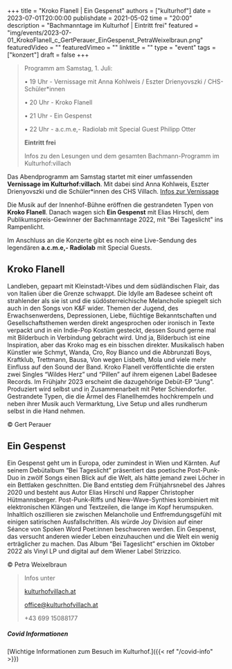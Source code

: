 +++
title = "Kroko Flanell | Ein Gespenst"
authors = ["kulturhof"]
date = 2023-07-01T20:00:00
publishdate = 2021-05-02
time = "20:00"
description = "Bachmanntage im Kulturhof | Eintritt frei"
featured = "img/events/2023-07-01_KrokoFlanell_c_GertPerauer_EinGespenst_PetraWeixelbraun.png"
featuredVideo = ""
featuredVimeo = ""
linktitle = ""
type = "event"
tags = ["konzert"]
draft = false
+++

>Programm am Samstag, 1. Juli:
>
>•	19 Uhr - Vernissage mit Anna Kohlweis / Eszter Drienyovszki / CHS-Schüler\*innen
>
>•	20 Uhr - Kroko Flanell
>
>•	21 Uhr - Ein Gespenst
>
>•	22 Uhr - a.c.m.e,- Radiolab mit Special Guest Philipp Otter
>
>**Eintritt frei**
>
>Infos zu den Lesungen und dem gesamten Bachmann-Programm im Kulturhof:villach


Das Abendprogramm am Samstag startet mit einer umfassenden **Vernissage im Kulturhof:villach**. Mit dabei sind Anna Kohlweis, Eszter Drienyovszki und die Schüler\*innen des CHS Villach.
[Infos zur Vernissage](https://kulturhofvillach.at/news/2023-07-01_vernissage/)

Die Musik auf der Innenhof-Bühne eröffnen die gestrandeten Typen von **Kroko Flanell**. Danach wagen sich **Ein Gespenst** mit Elias Hirschl, dem Publikumspreis-Gewinner der Bachmanntage 2022, mit "Bei Tageslicht" ins Rampenlicht.

Im Anschluss an die Konzerte gibt es noch eine Live-Sendung des legendären **a.c.m.e,- Radiolab** mit Special Guests.

## Kroko Flanell ##

Landleben, gepaart mit Kleinstadt-Vibes und dem südländischen Flair, das von Italien über die Grenze schwappt. Die Idylle am Badesee scheint oft strahlender als sie ist und die südösterreichische Melancholie spiegelt sich auch in den Songs von K&F wider.
Themen der Jugend, des Erwachsenwerdens, Depressionen, Liebe, flüchtige Bekanntschaften und Gesellschaftsthemen werden direkt angesprochen oder ironisch in Texte verpackt und in ein Indie-Pop Kostüm gesteckt, dessen Sound gerne mal mit Bilderbuch in Verbindung gebracht wird. 
Und ja, Bilderbuch ist eine Inspiration, aber das Kroko mag es ein bisschen direkter. Musikalisch haben Künstler wie Schmyt, Wanda, Cro, Roy Bianco und die Abbrunzati Boys, Kraftklub, Trettmann, Bausa, Von wegen Lisbeth, Mola und viele mehr Einfluss auf den Sound der Band.
Kroko Flanell veröffentlichte die ersten zwei Singles “Wildes Herz” und “Pillen” auf ihrem eigenen Label Badesee Records. Im Frühjahr 2023 erscheint die dazugehörige Debüt-EP “Jung”.  
Produziert wird selbst und in Zusammenarbeit mit Peter Schiendorfer. 
Gestrandete Typen, die die Ärmel des Flanellhemdes hochkrempeln und neben ihrer Musik auch Vermarktung, Live Setup und alles rundherum selbst in die Hand nehmen.

© Gert Perauer

## Ein Gespenst ##
Ein Gespenst geht um in Europa, oder zumindest in Wien und Kärnten. Auf seinem Debütalbum “Bei
Tageslicht” präsentiert das poetische Post-Punk-Duo in zwölf Songs einen Blick auf die Welt,
als hätte jemand zwei Löcher in ein Bettlaken geschnitten.
Die Band entstieg dem Frühjahrsnebel des Jahres 2020 und besteht aus Autor Elias Hirschl und Rapper Christopher
Hütmannsberger. Post-Punk-Riffs und New-Wave-Synthies kombiniert mit elektronischen
Klängen und Textzeilen, die lange im Kopf herumspuken.
Inhaltlich oszillieren sie zwischen Melancholie und Entfremdungsgefühl mit einigen satirischen Ausfallschritten. Als würde Joy
Division auf einer Séance von Spoken Word Poet:innen beschworen werden. Ein Gespenst,
das versucht anderen wieder Leben einzuhauchen und die Welt ein wenig erträglicher zu machen.
Das Album “Bei Tageslicht” erschien im Oktober 2022 als Vinyl LP und digital auf dem Wiener Label Strizzico.

© Petra Weixelbraun


>Infos unter
>
>[kulturhofvillach.at](https://www.kulturhofvillach.at/)
>
>office@kulturhofvillach.at
>
>+43 699 15088177

##### Covid Informationen
[Wichtige Informationen zum Besuch im Kulturhof.]({{< ref "/covid-info" >}})
